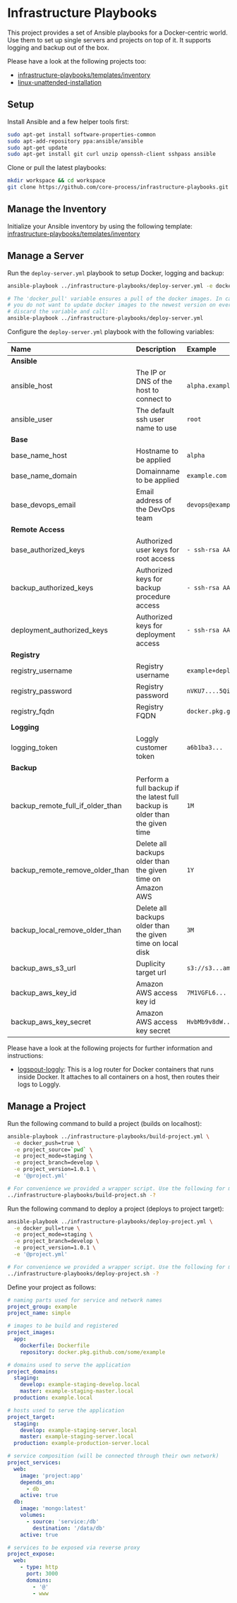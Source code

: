 # Infrastructure Playbooks

This project provides a set of Ansible playbooks for a Docker-centric world. Use them to set up single servers and projects on top of it. It supports logging and backup out of the box.

Please have a look at the following projects too:
- [infrastructure-playbooks/templates/inventory](https://github.com/core-process/infrastructure-playbooks/tree/master/templates/inventory)
- [linux-unattended-installation](https://github.com/core-process/linux-unattended-installation)

## Setup

Install Ansible and a few helper tools first:

```sh
sudo apt-get install software-properties-common
sudo apt-add-repository ppa:ansible/ansible
sudo apt-get update
sudo apt-get install git curl unzip openssh-client sshpass ansible
```

Clone or pull the latest playbooks:

```sh
mkdir workspace && cd workspace
git clone https://github.com/core-process/infrastructure-playbooks.git
```

## Manage the Inventory

Initialize your Ansible inventory by using the following template: [infrastructure-playbooks/templates/inventory](https://github.com/core-process/infrastructure-playbooks/tree/master/templates/inventory)

## Manage a Server

Run the `deploy-server.yml` playbook to setup Docker, logging and backup:

```sh
ansible-playbook ../infrastructure-playbooks/deploy-server.yml -e docker_pull=true

# The 'docker_pull' variable ensures a pull of the docker images. In case
# you do not want to update docker images to the newest version on every run,
# discard the variable and call:
ansible-playbook ../infrastructure-playbooks/deploy-server.yml
```

Configure the `deploy-server.yml` playbook with the following variables:

| Name | Description | Example |
| :--- | :--- |  :--- |
| **Ansible** | | |
| ansible_host | The IP or DNS of the host to connect to  | `alpha.example.com` |
| ansible_user | The default ssh user name to use | `root` |
| **Base** | | |
| base_name_host | Hostname to be applied | `alpha` |
| base_name_domain | Domainname to be applied | `example.com` |
| base_devops_email | Email address of the DevOps team | `devops@example.com` |
| **Remote Access** | | |
| base_authorized_keys | Authorized user keys for root access | `- ssh-rsa AAAAB3N...` |
| backup_authorized_keys | Authorized keys for backup procedure access | `- ssh-rsa AAAAB3N...` |
| deployment_authorized_keys | Authorized keys for deployment access | `- ssh-rsa AAAAB3N...` |
| **Registry** | | |
| registry_username | Registry username  | `example+deployment` |
| registry_password | Registry password  | `nVKU7....5Qi4Y` |
| registry_fqdn | Registry FQDN  | `docker.pkg.github.com` |
| **Logging** | | |
| logging_token | Loggly customer token  | `a6b1ba3...` |
| **Backup** | | |
| backup_remote_full_if_older_than | Perform a full backup if the latest full backup is older than the given time | `1M` |
| backup_remote_remove_older_than | Delete all backups older than the given time on Amazon AWS | `1Y` |
| backup_local_remove_older_than | Delete all backups older than the given time on local disk | `3M` |
| backup_aws_s3_url | Duplicity target url | `s3://s3...amazonaws.com/...` |
| backup_aws_key_id | Amazon AWS access key id | `7M1VGFL6...` |
| backup_aws_key_secret | Amazon AWS access key secret | `HvbMb9v8dW...` |

Please have a look at the following projects for further information and instructions:
- [logspout-loggly](https://github.com/iamatypeofwalrus/logspout-loggly): This is a log router for Docker containers that runs inside Docker. It attaches to all containers on a host, then routes their logs to Loggly.

## Manage a Project

Run the following command to build a project (builds on localhost):

```sh
ansible-playbook ../infrastructure-playbooks/build-project.yml \
  -e docker_push=true \
  -e project_source=`pwd` \
  -e project_mode=staging \
  -e project_branch=develop \
  -e project_version=1.0.1 \
  -e '@project.yml'

# For convenience we provided a wrapper script. Use the following for more:
../infrastructure-playbooks/build-project.sh -?
```

Run the following command to deploy a project (deploys to project target):

```sh
ansible-playbook ../infrastructure-playbooks/deploy-project.yml \
  -e docker_pull=true \
  -e project_mode=staging \
  -e project_branch=develop \
  -e project_version=1.0.1 \
  -e '@project.yml'

# For convenience we provided a wrapper script. Use the following for more:
../infrastructure-playbooks/deploy-project.sh -?
```

Define your project as follows:

```yml
# naming parts used for service and network names
project_group: example
project_name: simple

# images to be build and registered
project_images:
  app:
    dockerfile: Dockerfile
    repository: docker.pkg.github.com/some/example

# domains used to serve the application
project_domains:
  staging:
    develop: example-staging-develop.local
    master: example-staging-master.local
  production: example.local

# hosts used to serve the application
project_target:
  staging:
    develop: example-staging-server.local
    master: example-staging-server.local
  production: example-production-server.local

# service composition (will be connected through their own network)
project_services:
  web:
    image: 'project:app'
    depends_on:
      - db
    active: true
  db:
    image: 'mongo:latest'
    volumes:
      - source: 'service:/db'
        destination: '/data/db'
    active: true

# services to be exposed via reverse proxy
project_expose:
  web:
    - type: http
      port: 3000
      domains:
        - '@'
        - www
```
